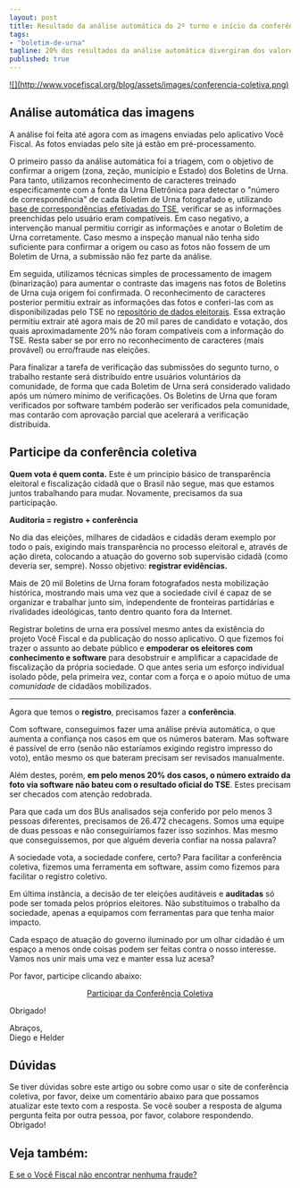 ```yaml
---
layout: post
title: Resultado da análise automática do 2º turno e início da conferência coletiva
tags:
- "boletim-de-urna"
tagline: 20% dos resultados da análise automática divergiram dos valores oficiais. Começa hoje o mutirão para conferi-los manualmente.
published: true
---
```


<a href="http://somos.vocefiscal.org/conferir" target="_blank">
  ![](http://www.vocefiscal.org/blog/assets/images/conferencia-coletiva.png)
</a>

## Análise automática das imagens

A análise foi feita até agora com as imagens enviadas pelo aplicativo Você Fiscal. As fotos enviadas pelo site já estão em pré-processamento.

O primeiro passo da análise automática foi a triagem, com o objetivo de confirmar a origem (zona, zeção, município e Estado) dos Boletins de Urna. Para tanto, utilizamos reconhecimento de caracteres treinado especificamente com a fonte da Urna Eletrônica para detectar o "número de correspondência" de cada Boletim de Urna fotografado e, utilizando [base de correspondências efetivadas do TSE](http://www.tse.jus.br/eleicoes/estatisticas/repositorio-de-dados-eleitorais), verificar se as informações preenchidas pelo usuário eram compatíveis. Em caso negativo, a intervenção manual permitiu corrigir as informações e anotar o Boletim de Urna corretamente. Caso mesmo a inspeção manual não tenha sido suficiente para confirmar a origem ou caso as fotos não fossem de um Boletim de Urna, a submissão não fez parte da análise.

Em seguida, utilizamos técnicas simples de processamento de imagem (binarização) para aumentar o contraste das imagens nas fotos de Boletins de Urna cuja origem foi confirmada. O reconhecimento de caracteres posterior permitiu extrair as informações das fotos e conferi-las com as disponibilizadas pelo TSE no [repositório de dados eleitorais](http://www.tse.jus.br/eleicoes/estatisticas/repositorio-de-dados-eleitorais). Essa extração permitiu extrair até agora mais de 20 mil pares de candidato e votação, dos quais aproximadamente 20% não foram compatíveis com a informação do TSE. Resta saber se por erro no reconhecimento de caracteres (mais provável) ou erro/fraude nas eleições.

Para finalizar a tarefa de verificação das submissões do segunto turno, o trabalho restante será distribuído entre usuários voluntários da comunidade, de forma que cada Boletim de Urna será considerado validado após um número mínimo de verificações. Os Boletins de Urna que foram verificados por software também poderão ser verificados pela comunidade, mas contarão com aprovação parcial que acelerará a verificação distribuída.

## Participe da conferência coletiva

**Quem vota é quem conta.** Este é um princípio básico de transparência eleitoral e fiscalização cidadã que o Brasil não segue, mas que estamos juntos trabalhando para mudar. Novamente, precisamos da sua participação.

**Auditoria = registro + conferência**

No dia das eleições, milhares de cidadãos e cidadãs deram exemplo por todo o país, exigindo mais transparência no processo eleitoral e, através de ação direta, colocando a atuação do governo sob supervisão cidadã (como deveria ser, sempre). Nosso objetivo: **registrar evidências.**

Mais de 20 mil Boletins de Urna foram fotografados nesta mobilização histórica, mostrando mais uma vez que a sociedade civil é capaz de se organizar e trabalhar junto sim, independente de fronteiras partidárias e rivalidades ideológicas, tanto dentro quanto fora da Internet.

Registrar boletins de urna era possível mesmo antes da existência do projeto Você Fiscal e da publicação do nosso aplicativo. O que fizemos foi trazer o assunto ao debate público e **empoderar os eleitores com conhecimento e software** para desobstruir e amplificar a capacidade de fiscalização da própria sociedade. O que antes seria um esforço individual isolado pôde, pela primeira vez, contar com a força e o apoio mútuo de uma *comunidade* de cidadãos mobilizados.

---

Agora que temos o **registro**, precisamos fazer a **conferência**.

Com software, conseguimos fazer uma análise prévia automática, o que aumenta a confiança nos casos em que os números bateram. Mas software é passível de erro (senão não estaríamos exigindo registro impresso do voto), então mesmo os que bateram precisam ser revisados manualmente.

Além destes, porém, **em pelo menos 20% dos casos, o número extraído da foto via software não bateu com o resultado oficial do TSE**. Estes precisam ser checados com atenção redobrada.

Para que cada um dos BUs analisados seja conferido por pelo menos 3 pessoas diferentes, precisamos de 26.472 checagens. Somos uma equipe de duas pessoas e não conseguiríamos fazer isso sozinhos. Mas mesmo que conseguíssemos, por que alguém deveria confiar na nossa palavra?

A sociedade vota, a sociedade confere, certo? Para facilitar a conferência coletiva, fizemos uma ferramenta em software, assim como fizemos para facilitar o registro coletivo.

Em última instância, a decisão de ter eleições auditáveis e **auditadas** só pode ser tomada pelos próprios eleitores. Não substituímos o trabalho da sociedade, apenas a equipamos com ferramentas para que tenha maior impacto.

Cada espaço de atuação do governo iluminado por um olhar cidadão é um espaço a menos onde coisas podem ser feitas contra o nosso interesse. Vamos nos unir mais uma vez e manter essa luz acesa?

Por favor, participe clicando abaixo:

<p style="text-align: center;"><a href="http://somos.vocefiscal.org/conferir" target="_blank" class="btn btn-large btn-success">Participar da Conferência Coletiva</a></p>

Obrigado!

Abraços,<br />
Diego e Helder

## Dúvidas
Se tiver dúvidas sobre este artigo ou sobre como usar o site de conferência coletiva, por favor, deixe um comentário abaixo para que possamos atualizar este texto com a resposta. Se você souber a resposta de alguma pergunta feita por outra pessoa, por favor, colabore respondendo. Obrigado!

## Veja também:

[E se o Você Fiscal não encontrar nenhuma fraude?](http://www.vocefiscal.org/blog/e-se-o-voce-fiscal-nao-encontrar-nenhuma-fraude/)
